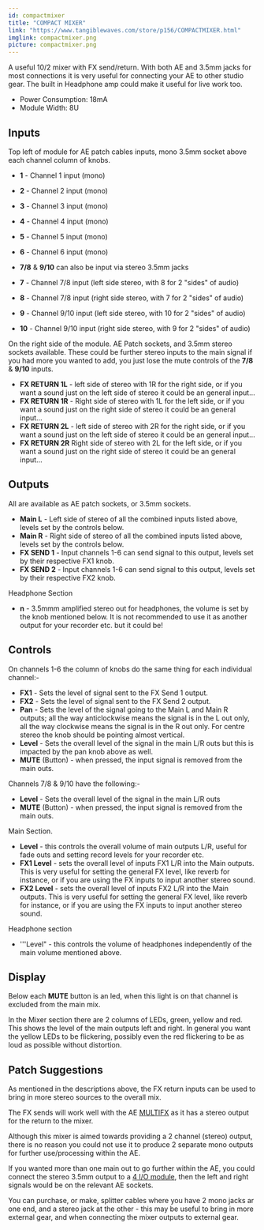 ```yaml
---
id: compactmixer
title: "COMPACT MIXER"
link: "https://www.tangiblewaves.com/store/p156/COMPACTMIXER.html"
imglink: compactmixer.png
picture: compactmixer.png
---
```





A useful 10/2 mixer with FX send/return. With both AE and 3.5mm jacks for most connections it is very useful for connecting your AE to other studio gear. The built in Headphone amp could make it useful for live work too.



*   Power Consumption: 18mA
*   Module Width: 8U

## Inputs

Top left of module for AE patch cables inputs, mono 3.5mm socket above each channel column of knobs.

*   **1** - Channel 1 input (mono)
*   **2** - Channel 2 input (mono)
*   **3** - Channel 3 input (mono)
*   **4** - Channel 4 input (mono)
*   **5** - Channel 5 input (mono)
*   **6** - Channel 6 input (mono)
    
*   **7/8** & **9/10** can also be input via stereo 3.5mm jacks
    
*   **7** - Channel 7/8 input (left side stereo, with 8 for 2 "sides" of audio)
*   **8** - Channel 7/8 input (right side stereo, with 7 for 2 "sides" of audio)
*   **9** - Channel 9/10 input (left side stereo, with 10 for 2 "sides" of audio)
*   **10** - Channel 9/10 input (right side stereo, with 9 for 2 "sides" of audio)

On the right side of the module. AE Patch sockets, and 3.5mm stereo sockets available. These could be further stereo inputs to the main signal if you had more you wanted to add, you just lose the mute controls of the **7/8** & **9/10** inputs.

*   **FX RETURN 1L** - left side of stereo with 1R for the right side, or if you want a sound just on the left side of stereo it could be an general input...
*   **FX RETURN 1R** - Right side of stereo with 1L for the left side, or if you want a sound just on the right side of stereo it could be an general input...
*   **FX RETURN 2L** - left side of stereo with 2R for the right side, or if you want a sound just on the left side of stereo it could be an general input...
*   **FX RETURN 2R** Right side of stereo with 2L for the left side, or if you want a sound just on the right side of stereo it could be an general input...

## Outputs

All are available as AE patch sockets, or 3.5mm sockets.

*   **Main L** - Left side of stereo of all the combined inputs listed above, levels set by the controls below.
*   **Main R** - Right side of stereo of all the combined inputs listed above, levels set by the controls below.
*   **FX SEND 1** - Input channels 1-6 can send signal to this output, levels set by their respective FX1 knob.
*   **FX SEND 2** - Input channels 1-6 can send signal to this output, levels set by their respective FX2 knob.

Headphone Section

*   **n** - 3.5mmm amplified stereo out for headphones, the volume is set by the knob mentioned below. It is not recommended to use it as another output for your recorder etc. but it could be!

## Controls

On channels 1-6 the column of knobs do the same thing for each individual channel:-

*   **FX1** - Sets the level of signal sent to the FX Send 1 output.
*   **FX2** - Sets the level of signal sent to the FX Send 2 output.
*   **Pan** - Sets the level of the signal going to the Main L and Main R outputs; all the way anticlockwise means the signal is in the L out only, all the way clockwise means the signal is in the R out only. For centre stereo the knob should be pointing almost vertical.
*   **Level** - Sets the overall level of the signal in the main L/R outs but this is impacted by the pan knob above as well.
*   **MUTE** (Button) - when pressed, the input signal is removed from the main outs.

Channels 7/8 & 9/10 have the following:-

*   **Level** - Sets the overall level of the signal in the main L/R outs
*   **MUTE** (Button) - when pressed, the input signal is removed from the main outs.

Main Section.

*   **Level** - this controls the overall volume of main outputs L/R, useful for fade outs and setting record levels for your recorder etc.
*   **FX1 Level** - sets the overall level of inputs FX1 L/R into the Main outputs. This is very useful for setting the general FX level, like reverb for instance, or if you are using the FX inputs to input another stereo sound.
*   **FX2 Level** - sets the overall level of inputs FX2 L/R into the Main outputs. This is very useful for setting the general FX level, like reverb for instance, or if you are using the FX inputs to input another stereo sound.

Headphone section

*   '''Level" - this controls the volume of headphones independently of the main volume mentioned above.

## Display

Below each **MUTE** button is an led, when this light is on that channel is excluded from the main mix.

In the Mixer section there are 2 columns of LEDs, green, yellow and red. This shows the level of the main outputs left and right. In general you want the yellow LEDs to be flickering, possibly even the red flickering to be as loud as possible without distortion.

## Patch Suggestions

As mentioned in the descriptions above, the FX return inputs can be used to bring in more stereo sources to the overall mix.

The FX sends will work well with the AE [MULTIFX](https://wiki.aemodular.com/pmwiki.php/AeManual/MULTIFX) as it has a stereo output for the return to the mixer.

Although this mixer is aimed towards providing a 2 channel (stereo) output, there is no reason you could not use it to produce 2 separate mono outputs for further use/processing within the AE.

If you wanted more than one main out to go further within the AE, you could connect the stereo 3.5mm output to a [4 I/O module](https://wiki.aemodular.com/pmwiki.php/AeManual/4IO), then the left and right signals would be on the relevant AE sockets.

You can purchase, or make, splitter cables where you have 2 mono jacks ar one end, and a stereo jack at the other - this may be useful to bring in more external gear, and when connecting the mixer outputs to external gear.



